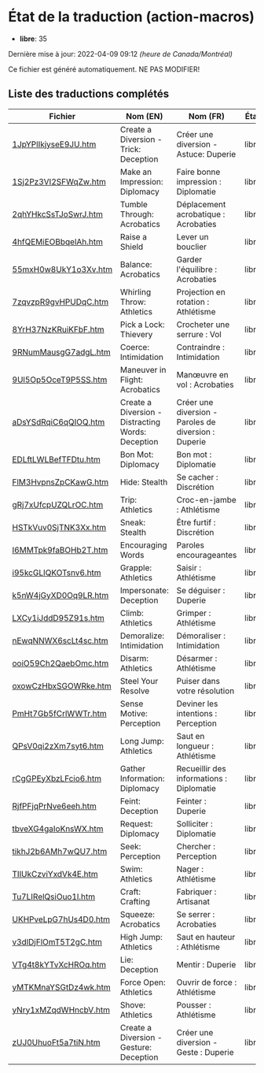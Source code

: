 # État de la traduction (action-macros)

 * **libre**: 35


Dernière mise à jour: 2022-04-09 09:12 *(heure de Canada/Montréal)*

Ce fichier est généré automatiquement. NE PAS MODIFIER!
## Liste des traductions complétés

| Fichier   | Nom (EN)    | Nom (FR)    | État |
|-----------|-------------|-------------|:----:|
|[1JpYPlIkjyseE9JU.htm](action-macros/1JpYPlIkjyseE9JU.htm)|Create a Diversion - Trick: Deception|Créer une diversion - Astuce: Duperie|libre|
|[1Sj2Pz3VI2SFWqZw.htm](action-macros/1Sj2Pz3VI2SFWqZw.htm)|Make an Impression: Diplomacy|Faire bonne impression : Diplomatie|libre|
|[2qhYHkcSsTJoSwrJ.htm](action-macros/2qhYHkcSsTJoSwrJ.htm)|Tumble Through: Acrobatics|Déplacement acrobatique : Acrobaties|libre|
|[4hfQEMiEOBbqelAh.htm](action-macros/4hfQEMiEOBbqelAh.htm)|Raise a Shield|Lever un bouclier|libre|
|[55mxH0w8UkY1o3Xv.htm](action-macros/55mxH0w8UkY1o3Xv.htm)|Balance: Acrobatics|Garder l'équilibre : Acrobaties|libre|
|[7zqvzpR9gvHPUDqC.htm](action-macros/7zqvzpR9gvHPUDqC.htm)|Whirling Throw: Athletics|Projection en rotation : Athlétisme|libre|
|[8YrH37NzKRuiKFbF.htm](action-macros/8YrH37NzKRuiKFbF.htm)|Pick a Lock: Thievery|Crocheter une serrure : Vol|libre|
|[9RNumMausgG7adgL.htm](action-macros/9RNumMausgG7adgL.htm)|Coerce: Intimidation|Contraindre : Intimidation|libre|
|[9Ul5Op5OceT9P5SS.htm](action-macros/9Ul5Op5OceT9P5SS.htm)|Maneuver in Flight: Acrobatics|Manœuvre en vol : Acrobaties|libre|
|[aDsYSdRqiC6qQIOQ.htm](action-macros/aDsYSdRqiC6qQIOQ.htm)|Create a Diversion - Distracting Words: Deception|Créer une diversion - Paroles de diversion : Duperie|libre|
|[EDLftLWLBefTFDtu.htm](action-macros/EDLftLWLBefTFDtu.htm)|Bon Mot: Diplomacy|Bon mot : Diplomatie|libre|
|[FlM3HvpnsZpCKawG.htm](action-macros/FlM3HvpnsZpCKawG.htm)|Hide: Stealth|Se cacher : Discrétion|libre|
|[gRj7xUfcpUZQLrOC.htm](action-macros/gRj7xUfcpUZQLrOC.htm)|Trip: Athletics|Croc-en-jambe : Athlétisme|libre|
|[HSTkVuv0SjTNK3Xx.htm](action-macros/HSTkVuv0SjTNK3Xx.htm)|Sneak: Stealth|Être furtif : Discrétion|libre|
|[I6MMTpk9faBOHb2T.htm](action-macros/I6MMTpk9faBOHb2T.htm)|Encouraging Words|Paroles encourageantes|libre|
|[i95kcGLIQKOTsnv6.htm](action-macros/i95kcGLIQKOTsnv6.htm)|Grapple: Athletics|Saisir : Athlétisme|libre|
|[k5nW4jGyXD0Oq9LR.htm](action-macros/k5nW4jGyXD0Oq9LR.htm)|Impersonate: Deception|Se déguiser : Duperie|libre|
|[LXCy1iJddD95Z91s.htm](action-macros/LXCy1iJddD95Z91s.htm)|Climb: Athletics|Grimper : Athlétisme|libre|
|[nEwqNNWX6scLt4sc.htm](action-macros/nEwqNNWX6scLt4sc.htm)|Demoralize: Intimidation|Démoraliser : Intimidation|libre|
|[ooiO59Ch2QaebOmc.htm](action-macros/ooiO59Ch2QaebOmc.htm)|Disarm: Athletics|Désarmer : Athlétisme|libre|
|[oxowCzHbxSGOWRke.htm](action-macros/oxowCzHbxSGOWRke.htm)|Steel Your Resolve|Puiser dans votre résolution|libre|
|[PmHt7Gb5fCrlWWTr.htm](action-macros/PmHt7Gb5fCrlWWTr.htm)|Sense Motive: Perception|Deviner les intentions : Perception|libre|
|[QPsV0qi2zXm7syt6.htm](action-macros/QPsV0qi2zXm7syt6.htm)|Long Jump: Athletics|Saut en longueur : Athlétisme|libre|
|[rCgGPEyXbzLFcio6.htm](action-macros/rCgGPEyXbzLFcio6.htm)|Gather Information: Diplomacy|Recueillir des informations : Diplomatie|libre|
|[RjfPFjqPrNve6eeh.htm](action-macros/RjfPFjqPrNve6eeh.htm)|Feint: Deception|Feinter : Duperie|libre|
|[tbveXG4gaIoKnsWX.htm](action-macros/tbveXG4gaIoKnsWX.htm)|Request: Diplomacy|Solliciter : Diplomatie|libre|
|[tikhJ2b6AMh7wQU7.htm](action-macros/tikhJ2b6AMh7wQU7.htm)|Seek: Perception|Chercher : Perception|libre|
|[TIlUkCzviYxdVk4E.htm](action-macros/TIlUkCzviYxdVk4E.htm)|Swim: Athletics|Nager : Athlétisme|libre|
|[Tu7LIRelQsiOuo1l.htm](action-macros/Tu7LIRelQsiOuo1l.htm)|Craft: Crafting|Fabriquer : Artisanat|libre|
|[UKHPveLpG7hUs4D0.htm](action-macros/UKHPveLpG7hUs4D0.htm)|Squeeze: Acrobatics|Se serrer : Acrobaties|libre|
|[v3dlDjFlOmT5T2gC.htm](action-macros/v3dlDjFlOmT5T2gC.htm)|High Jump: Athletics|Saut en hauteur : Athlétisme|libre|
|[VTg4t8kYTvXcHROq.htm](action-macros/VTg4t8kYTvXcHROq.htm)|Lie: Deception|Mentir : Duperie|libre|
|[yMTKMnaYSGtDz4wk.htm](action-macros/yMTKMnaYSGtDz4wk.htm)|Force Open: Athletics|Ouvrir de force : Athlétisme|libre|
|[yNry1xMZqdWHncbV.htm](action-macros/yNry1xMZqdWHncbV.htm)|Shove: Athletics|Pousser : Athlétisme|libre|
|[zUJ0UhuoFt5a7tiN.htm](action-macros/zUJ0UhuoFt5a7tiN.htm)|Create a Diversion - Gesture: Deception|Créer une diversion - Geste : Duperie|libre|
